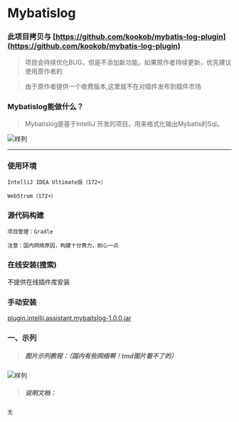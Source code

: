 # Mybatislog


### 此项目拷贝与 [https://github.com/kookob/mybatis-log-plugin](https://github.com/kookob/mybatis-log-plugin)

> 项目会持续优化BUG，但是不添加新功能。如果原作者持续更新，优先建议使用原作者的

> 由于原作者提供一个收费版本,这里就不在对插件发布到插件市场


### Mybatislog能做什么？

> Mybatislog是基于IntelliJ 开发的项目，用来格式化输出Mybatis的Sql。

 ![样列](https://raw.githubusercontent.com/Link-Kou/intellij-treeInfotip/master/image/2020-03-25_09-28-47.jpg "样列")
 
 
---

### 使用环境

`IntelliJ IDEA Ultimate版（172+）`

`WebStrom（172+）`

### 源代码构建

    项目管理：Gradle
    
    注意：国内网络原因，构建十分费力，耐心一点
   
### 在线安装(搜索)

  不提供在线插件库安装
 
### 手动安装

 [plugin.intellij.assistant.mybaitslog-1.0.0.jar](https://raw.githubusercontent.com/Link-Kou/intellij-mybaitslog/master/builds/plugin.intellij.assistant.mybaitslog-1.0.0.jar)
 
### 一、示列
> ##### 图片示列教程：（国内有些网络啊！tmd图片看不了的）


 ![样列](https://raw.githubusercontent.com/Link-Kou/intellij-mybaitslog/master/image/2020-03-18_16-46-20.gif "样列")
 

> ##### 说明文档：

    无